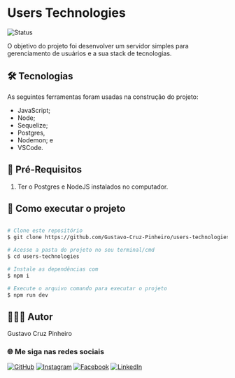 # Users Technologies

![Status](http://img.shields.io/static/v1?label=Status&message=Finalizado&color=GREEN&style=for-the-badge)

O objetivo do projeto foi desenvolver um servidor simples para gerenciamento de usuários e a sua stack de tecnologias.

## 🛠 Tecnologias

As seguintes ferramentas foram usadas na construção do projeto:

* JavaScript;
* Node;
* Sequelize;
* Postgres,
* Nodemon; e
* VSCode.

## 📝 Pré-Requisitos

1. Ter o Postgres e NodeJS instalados no computador.

## 🚀 Como executar o projeto

```bash

# Clone este repositório
$ git clone https://github.com/Gustavo-Cruz-Pinheiro/users-technologies.git

# Acesse a pasta do projeto no seu terminal/cmd
$ cd users-technologies

# Instale as dependências com
$ npm i

# Execute o arquivo comando para executar o projeto
$ npm run dev

```

## 👨🏽‍💻 Autor

Gustavo Cruz Pinheiro

### 🌐 Me siga nas redes sociais

<a href="https://github.com/Gustavo-Cruz-Pinheiro">![GitHub](https://img.shields.io/badge/github-%23121011.svg?style=for-the-badge&logo=github&logoColor=white)</a>
<a href="https://www.instagram.com/gusttavo.cruz_">![Instagram](https://img.shields.io/badge/Instagram-%23E4405F.svg?style=for-the-badge&logo=Instagram&logoColor=white)</a>
<a href="https://www.facebook.com/gustavocruzpinheiro">![Facebook](https://img.shields.io/badge/Facebook-%231877F2.svg?style=for-the-badge&logo=Facebook&logoColor=white)</a>
<a href="https://www.linkedin.com/in/gustavo-cruz-pinheiro-61b852217/">![LinkedIn](https://img.shields.io/badge/linkedin-%230077B5.svg?style=for-the-badge&logo=linkedin&logoColor=white)</a>
